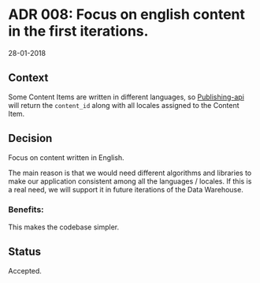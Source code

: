 # ADR 008: Focus on english content in the first iterations.

28-01-2018

## Context

Some Content Items are written in different languages, so [Publishing-api][1] will return the `content_id` along with all locales assigned to the Content Item.  

## Decision

Focus on content written in English.

The main reason is that we would need different algorithms and libraries to make our application consistent among all the languages / locales. 
If this is a real need, we will support it in future iterations of the Data Warehouse.

### Benefits:

This makes the codebase simpler.   

## Status

Accepted.

[1]: http://github.com/alphagov/publishing-api
